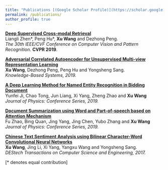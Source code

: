 ```yaml
---
title: "Publications [(Google Scholar Profile)](https://scholar.google.com/citations?user=xxxx&hl=en)"
permalink: /publications/
author_profile: true
---
```



<b>[Deep Supervised Cross-modal Retrieval](http://wangxu-scu.github.io/publications/DSCMR)</b><br>
Liangli Zhen\*, Peng Hu\*, <b>Xu Wang</b> and Dezhong Peng.<br>
<i>The 30th IEEE/CVF Conference on Computer Vision and Pattern Recognition.</i> <b>CVPR 2019</b>.

<b>[Adversarial Correlated Autoencoder for Unsupervised Multi-view Representation Learning](http://wangxu-scu.github.io/publications/AdvCAE)</b> <br>
<b>Xu Wang</b>, Dezhong Peng, Peng Hu and Yongsheng Sang.<br>
<i>Knowledge-Based Systems, 2019.</i>

<b>[A Deep Learning Method for Named Entity Recognition in Bidding Document](http://wangxu-scu.github.io/publications/DNERBD)</b> 
<br>Yunfei Ji, Chao Tong, Jun Liang, Xi Yang, Zheng Zhao and <b>Xu Wang</b><br>
<i>Journal of Physics: Conference Series, 2019.</i>

<b>[Document Summarization using Word and Part-of-speech based on Attention Mechanism](http://wangxu-scu.github.io/publications/WPABS)</b> 
<br>Fu Zhao, Bing Quan, Jing Yang, Jing Chen, Yubo Zhang and <b>Xu Wang</b><br>
<i>Journal of Physics: Conference Series, 2019.</i>


<b>[Chinese Text Sentiment Analysis using Bilinear Character-Word Convolutional Neural Networks](http://wangxu-scu.github.io/publications/BCWCNN)</b> <br>
<b>Xu Wang</b>, Jing Li, Xi Yang, Yangxu Wang and Yongsheng Sang.<br>
<i>DEStech Transactions on Computer Science and Engineering, 2017.</i>

[\* denotes equal contribution]


